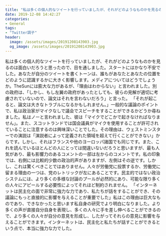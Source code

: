 ```yaml
---
title: "私は多くの個人的なツイートを行っていましたが、それがどのようなものかを見るのは面白いだろうと思ったので、目を通しました。"
date: 2019-12-08 14:42:27
categories:
- General
tags:
- "Twitter調子"
header:
  image: /assets/images/20191208143903.jpg
  og_image: /assets/images/20191208143903.jpg
---
```


私は多くの個人的なツイートを行っていましたが、それがどのようなものかを見るのは面白いだろうと思ったので、目を通しました。スタートにはかなり不安でした。あなたが自分のツイートを書くトーンは、誰もがあなたとあなたの位置をどのように認識するかに大きく影響します。メディアについてはどうでしょうか。TheSunには膨大な力があるが、「理由はわからない」と言われました。別の政府は、「しかし、もし左翼の政府があったとしても、彼らの見解が適切に考慮されていないので、論文はそれを言わないだろう」と言った。 「それが起こると、論文は大きなトラブルになるかもしれません。」一般的な議論のポイントで、私は政治家がマイクなしで議会でスピーチをすることができるかどうか尋ねました。私はノーと言われました、彼は「マイクでどこかで起きなければなりません」。また、スコットランドでは国会議員がマイクを使用することが許可されていることに注意するのは興味深いことでした。その理由は、ウェストミンスターでの演説は「演説者によって定義された領域を超えて行くことができない」からです。しかし、それはフランスや他のヨーロッパ諸国でも同じです。また、これを読んでいるほとんどの人にとっては間違いないだろうと思いますが、最も人気があり、最も影響力のあるコメントの一部は左からのコメントです。私の印象では、右側には比較的少数の政治的声がありますが、左側はその逆です。しかし、これは驚くべきことではありません。人々が労働党に投票するか、労働党に留まる理由の一つは、党のレトリックが左にあることです。民主的ではない政治システムには、より多くの多様な討論のプールが必然的にあり、可能な限り多くの人々にアピールする必要性によってそれほど制約されません。 「インターネットは民主化の面で非常に強力な力であり、私たちが話をすることができ、その議論にもっと直接的に影響を与えることが重要でした」私はこの理由は巨大なものであり、できなかったと思います私自身の研究でより明白になりました。より多くの声が直接自分自身を表現し、多くの人々に手を差し伸べることができるので、より多くの人々が自分の意見を形成し、したがってそれらの意見に影響を与えることができます。インターネットは、民主化と私たちが話すことができるという点で、本当に強力な力でした。
